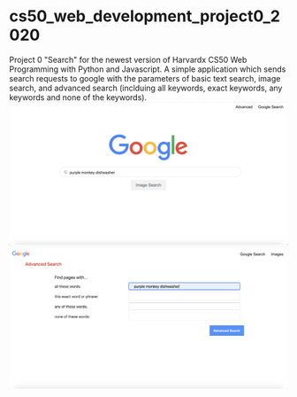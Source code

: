 # cs50_web_development_project0_2020
Project 0 "Search" for the newest version of Harvardx CS50 Web Programming with Python and Javascript. A simple application which sends search requests to google with the parameters of basic text search, image search, and advanced search (inclduing all keywords, exact keywords, any keywords and none of the keywords).
![screenshot search page](images/screenshot_search.png)
![screenshot advanced search page](images/screenshot_advanced_search.png)

